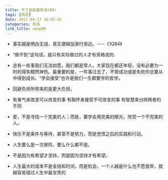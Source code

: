 ```yaml
---
title: 干了这碗毒鸡汤(06)
tags: [鸡汤]
date: 2017-04-17 16:02:42
categories: 鸡汤
link_title: soup06
---
```

- 事实越是明白无误，真实便越加渐行渐远。----《1Q84》

<!--more-->

- “做不到”这句话，是只有实际做过的人才有资格说的.

- 总有一些事我们无法如愿，我们都是常人，大家现在都还年轻，没有必要为一时的得失黯然神伤。最重要的是，一件事过去了，不管成功或是失败你总要从中得到成长。“学会接受”也许是我们一生都要学的哲学。

- 回避负担所带来的是更大负担。

- 有勇气来改变可以改变的事
有胸怀来接受不可改变的事
有智慧来分辨两者的不同

- 爱，不是寻找一个完美的人；而是，要学会用完美的眼光，欣赏一个不完美的人。

- 快乐不是条件与等待，甚至不是努力，而是觉悟之后的实践和行动。

- 人生要么是一次冒险，要么什么都不是。

- 不是因为有希望才坚持，而是因为坚持才有希望。
 
- 人生最大的成本不是金钱和时间，而是机会。一个人越是什么也不愿放弃，就越容易错过人生中最宝贵的
